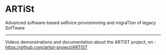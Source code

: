 ARTiSt
======

Advanced software-based seRvice provisionning and migraTIon of legacy SofTware

------------------------------------------------------------------------------

Videos demonstrations and documentation about the ARTIST project, on :
https://github.com/artist-project/ARTIST
